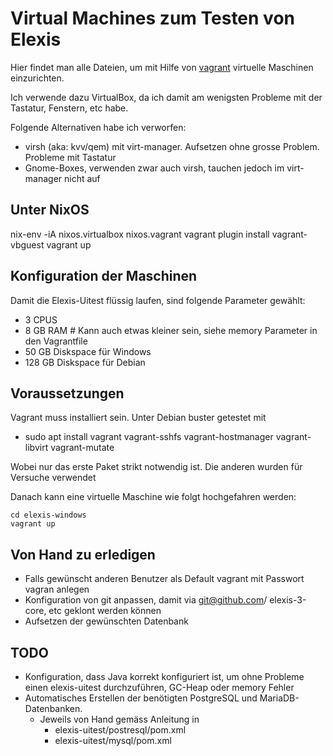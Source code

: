 # Virtual Machines zum Testen von Elexis

Hier findet man alle Dateien, um mit Hilfe von [vagrant](https://www.vagrantup.com/) virtuelle Maschinen einzurichten.

Ich verwende dazu VirtualBox, da ich damit am wenigsten Probleme mit der Tastatur, Fenstern, etc habe.

Folgende Alternativen habe ich verworfen:
* virsh (aka: kvv/qem) mit virt-manager. Aufsetzen ohne grosse Problem. Probleme mit Tastatur
* Gnome-Boxes, verwenden zwar auch virsh, tauchen jedoch im virt-manager nicht auf

## Unter NixOS

nix-env -iA nixos.virtualbox nixos.vagrant
vagrant plugin install vagrant-vbguest
vagrant up

## Konfiguration der Maschinen

Damit die Elexis-Uitest flüssig laufen, sind folgende Parameter gewählt:

* 3 CPUS
* 8 GB RAM # Kann auch etwas kleiner sein, siehe memory Parameter in den Vagrantfile
* 50 GB Diskspace für Windows
* 128 GB Diskspace für Debian



## Voraussetzungen

Vagrant muss installiert sein. Unter Debian buster getestet mit

* sudo apt install vagrant vagrant-sshfs vagrant-hostmanager vagrant-libvirt vagrant-mutate

Wobei nur das erste Paket strikt notwendig ist. Die anderen wurden für Versuche verwendet

Danach kann eine virtuelle Maschine wie folgt hochgefahren werden:

```
cd elexis-windows
vagrant up
```

## Von Hand zu erledigen

* Falls gewünscht anderen Benutzer als Default vagrant mit Passwort vagran anlegen
* Konfiguration von git anpassen, damit via git@github.com/<yourUser> elexis-3-core, etc geklont werden können
* Aufsetzen der gewünschten Datenbank

## TODO

* Konfiguration, dass Java korrekt konfiguriert ist, um ohne Probleme einen elexis-uitest durchzuführen, GC-Heap oder memory Fehler
* Automatisches Erstellen der benötigten PostgreSQL und MariaDB-Datenbanken.
  * Jeweils von Hand gemäss Anleitung in
    * elexis-uitest/postresql/pom.xml
    * elexis-uitest/mysql/pom.xml

    
